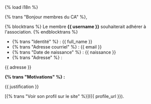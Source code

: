 {% load i18n %}

{% trans "Bonjour membres du CA" %},

{% blocktrans %}
Le membre **{{ username }}** souhaiterait adhérer à l'association.
{% endblocktrans %}

- {% trans "Identité" %} : {{ full_name }}
- {% trans "Adresse courriel" %} : {{ email }}
- {% trans "Date de naissance" %} : {{ naissance }}
- {% trans "Adresse" %} :

{{ adresse }}

**{% trans "Motivations" %} :**

{{ justification }}

[{% trans "Voir son profil sur le site" %}]({{ profile_url }}).

